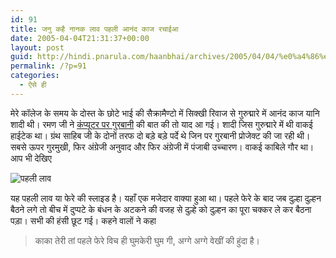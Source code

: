 ```yaml
---
id: 91
title: जनु कहै नानक लाव पहली आनंद काज रचाईआ
date: 2005-04-04T21:31:37+00:00
layout: post
guid: http://hindi.pnarula.com/haanbhai/archives/2005/04/04/%e0%a4%86%e0%a4%a8%e0%a4%82%e0%a4%a6-%e0%a4%95%e0%a4%be%e0%a4%9c/
permalink: /?p=91
categories:
  - ऐसे ही
---
```

मेरे कॉलेज के समय के दोस्त के छोटे भाई की सैक्रामैण्टो में सिक्खी रिवाज से गुरुद्मारे में आनंद काज यानि शादी थी। रमण जी ने [कंप्यूटर पर गुरबानी](http://www.kalusa.org/idharudharki/?p=33) की बात की तो याद आ गई। शादी जिस गुरुद्मारे में थी वाकई हाईटेक था। ग्रंथ साहिब जी के दोनों तरफ दो बड़े बड़े पर्दे थे जिन पर गुरबानी प्रोजेक्ट की जा रही थी। सबसे ऊपर गुरमुखी, फिर अंग्रेजी अनुवाद और फिर अंग्रेजी में पंजाबी उच्चारण। वाकई काबिले गौर था। आप भी देखिए

![पहली लाव](http://pnarula.com/images/haanbhai/gurbani.jpg)

यह पहली लाव या फेरे की स्लाइड है। यहाँ एक मजेदार वाक्या हुआ था। पहले फेरे के बाद जब दुल्हा दुल्हन बैठने लगे तो बीच में दुप्पटे के बंधन के अटकने की वजह से दुल्हे को दुल्हन का पूरा चक्कर ले कर बैठना पड़ा। सभी की हंसी छूट गई। कहने वालों ने कहा

> काका तेरी तां पहले फेरे विच ही घुमकेरी घुम गी, अग्गे अग्गे वेखीं की हुंदा है।
